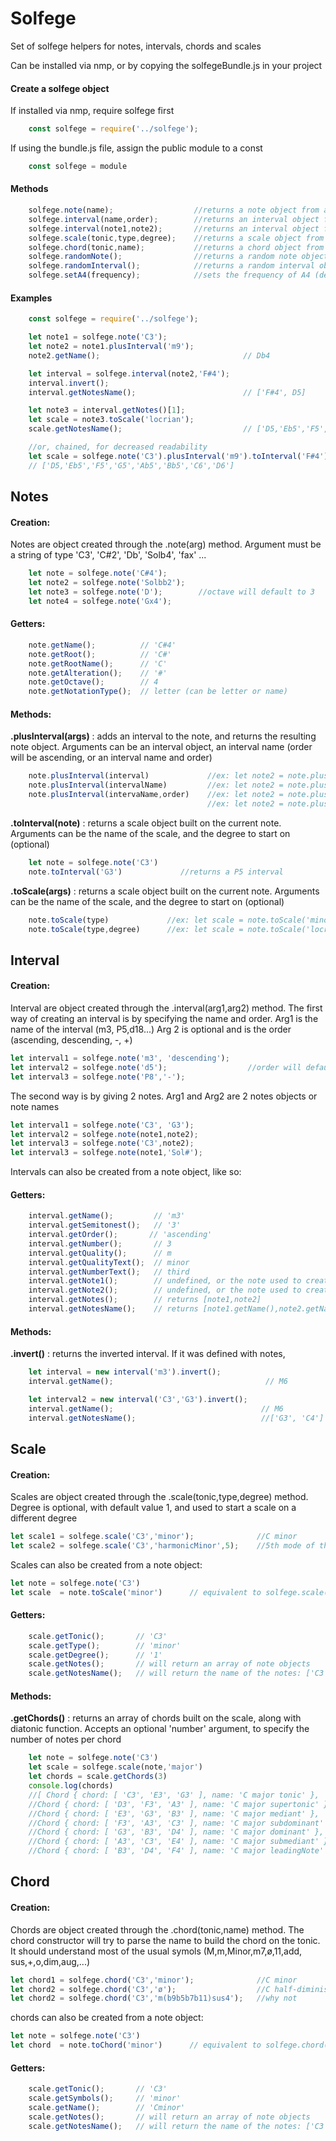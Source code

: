 # Solfege

Set of solfege helpers for notes, intervals, chords and scales

Can be installed via nmp, or by copying the solfegeBundle.js in your project

#### Create a solfege object
If installed via nmp, require solfege first
```javascript
    const solfege = require('../solfege');
```
If using the bundle.js file, assign the public module to a const
```javascript
    const solfege = module
```


#### Methods
```javascript
    solfege.note(name);                  //returns a note object from a name
    solfege.interval(name,order);        //returns an interval object from a name and order
    solfege.interval(note1,note2);       //returns an interval object from 2 notes
    solfege.scale(tonic,type,degree);    //returns a scale object from a note, a scale name, and a degree (optional)
    solfege.chord(tonic,name);           //returns a chord object from a note, and a chord name
    solfege.randomNote();                //returns a random note object
    solfege.randomInterval();            //returns a random interval object
    solfege.setA4(frequency);            //sets the frequency of A4 (default: 440Hz)
```

#### Examples
```javascript
    const solfege = require('../solfege');

    let note1 = solfege.note('C3');
    let note2 = note1.plusInterval('m9');
    note2.getName();                                // Db4

    let interval = solfege.interval(note2,'F#4');
    interval.invert();
    interval.getNotesName();                        // ['F#4', D5]

    let note3 = interval.getNotes()[1];
    let scale = note3.toScale('locrian');
    scale.getNotesName();                           // ['D5,'Eb5','F5','G5','Ab5','Bb5','C6','D6']

    //or, chained, for decreased readability
    let scale = solfege.note('C3').plusInterval('m9').toInterval('F#4').invert().getNotes()[1].toScale('locrian').getNotesName();
    // ['D5,'Eb5','F5','G5','Ab5','Bb5','C6','D6']

```

## Notes
#### Creation:
Notes are object created through the .note(arg) method.
Argument must be a string of type 'C3', 'C#2', 'Db', 'Solb4', 'fax' ...

```javascript
    let note = solfege.note('C#4');
    let note2 = solfege.note('Solbb2');
    let note3 = solfege.note('D');        //octave will default to 3
    let note4 = solfege.note('Gx4');      
```

#### Getters:
```javascript
    note.getName();          // 'C#4'
    note.getRoot();          // 'C#'
    note.getRootName();      // 'C'
    note.getAlteration();    // '#'
    note.getOctave();        // 4
    note.getNotationType();  // letter (can be letter or name)
```
#### Methods:
**.plusInterval(args)** : adds an interval to the note, and returns the resulting note object.
Arguments can be an interval object, an interval name (order will be ascending, or an interval name and order)
```javascript
    note.plusInterval(interval)             //ex: let note2 = note.plusInterval(intervalObject) 
    note.plusInterval(intervalName)         //ex: let note2 = note.plusInterval('P5') 
    note.plusInterval(intervaName,order)    //ex: let note2 = note.plusInterval('P5', 'descending') 
                                            //ex: let note2 = note.plusInterval('P5', '-') 
```
**.toInterval(note)** : returns a scale object built on the current note.
Arguments can be the name of the scale, and the degree to start on (optional)
```javascript
    let note = solfege.note('C3')
    note.toInterval('G3')             //returns a P5 interval 
```

**.toScale(args)** : returns a scale object built on the current note.
Arguments can be the name of the scale, and the degree to start on (optional)
```javascript
    note.toScale(type)             //ex: let scale = note.toScale('minor') 
    note.toScale(type,degree)      //ex: let scale = note.toScale('locrian',5) 
```

## Interval
#### Creation:
Interval are object created through the .interval(arg1,arg2) method.
The first way of creating an interval is by specifying the name and order.
Arg1 is the name of the interval (m3, P5,d18...)
Arg 2 is optional and is the order (ascending, descending, -, +)

```javascript
let interval1 = solfege.note('m3', 'descending');
let interval2 = solfege.note('d5');                  //order will default to ascending
let interval3 = solfege.note('P8','-');
```

The second way is by giving 2 notes.
Arg1 and Arg2 are 2 notes objects or note names
```javascript
let interval1 = solfege.note('C3', 'G3');
let interval2 = solfege.note(note1,note2);
let interval3 = solfege.note('C3',note2);
let interval3 = solfege.note(note1,'Sol#');
```
Intervals can also be created from a note object, like so: 


#### Getters:
```javascript
    interval.getName();         // 'm3'
    interval.getSemitonest();   // '3'
    interval.getOrder();       // 'ascending'
    interval.getNumber();       // 3
    interval.getQuality();      // m
    interval.getQualityText();  // minor
    interval.getNumberText();   // third
    interval.getNote1();        // undefined, or the note used to create the interval
    interval.getNote2();        // undefined, or the note used to create the interval
    interval.getNotes();        // returns [note1,note2]
    interval.getNotesName();    // returns [note1.getName(),note2.getName()]
```

#### Methods:
**.invert()** : returns the inverted interval. If it was defined with notes, 

```javascript
    let interval = new interval('m3').invert();  
    interval.getName();                                  // M6     

    let interval2 = new interval('C3','G3').invert();   
    interval.getName();                                 // M6    
    interval.getNotesName();                            //['G3', 'C4']
```

## Scale
#### Creation:
Scales are object created through the .scale(tonic,type,degree) method.
Degree is optional, with default value 1, and used to start a scale on a different degree

```javascript
let scale1 = solfege.scale('C3','minor');              //C minor
let scale2 = solfege.scale('C3','harmonicMinor',5);    //5th mode of the harmonic minor: C phrygian dominant
```

Scales can also be created from a note object:

```javascript
let note = solfege.note('C3')
let scale  = note.toScale('minor')      // equivalent to solfege.scale('C3','minor')
```

#### Getters:
```javascript
    scale.getTonic();       // 'C3'
    scale.getType();        // 'minor'
    scale.getDegree();      // '1'
    scale.getNotes();       // will return an array of note objects
    scale.getNotesName();   // will return the name of the notes: ['C3','D3','Eb3','D3','G3','Ab3','Bb3','C4']

```

#### Methods:
**.getChords()** : returns an array of chords built on the scale, along with diatonic function.
Accepts an optional 'number' argument, to specify the number of notes per chord

```javascript
    let note = solfege.note('C3')
    let scale = solfege.scale(note,'major')
    let chords = scale.getChords(3)   
    console.log(chords)    
    //[ Chord { chord: [ 'C3', 'E3', 'G3' ], name: 'C major tonic' },
    //Chord { chord: [ 'D3', 'F3', 'A3' ], name: 'C major supertonic' },
    //Chord { chord: [ 'E3', 'G3', 'B3' ], name: 'C major mediant' },
    //Chord { chord: [ 'F3', 'A3', 'C3' ], name: 'C major subdominant' },
    //Chord { chord: [ 'G3', 'B3', 'D4' ], name: 'C major dominant' },
    //Chord { chord: [ 'A3', 'C3', 'E4' ], name: 'C major submediant' },
    //Chord { chord: [ 'B3', 'D4', 'F4' ], name: 'C major leadingNote' } ]                    
```

## Chord
#### Creation:
Chords are object created through the .chord(tonic,name) method.
The chord constructor will try to parse the name to build the chord on the tonic.
It should understand most of the usual symols (M,m,Minor,m7,ø,11,add, sus,+,o,dim,aug,...)

```javascript
let chord1 = solfege.chord('C3','minor');              //C minor
let chord2 = solfege.chord('C3','ø');                  //C half-diminished
let chord2 = solfege.chord('C3','m(b9b5b7b11)sus4');   //why not
```

chords can also be created from a note object:

```javascript
let note = solfege.note('C3')
let chord  = note.toChord('minor')      // equivalent to solfege.chord('C3','minor')
```

#### Getters:
```javascript
    scale.getTonic();       // 'C3'
    scale.getSymbols();     // 'minor'
    scale.getName();        // 'Cminor'
    scale.getNotes();       // will return an array of note objects
    scale.getNotesName();   // will return the name of the notes: ['C3','Eb3','Bb3']

```

